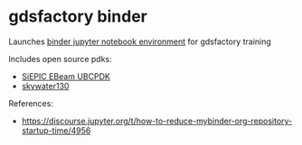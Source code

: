 # gdsfactory binder

Launches [binder jupyter notebook environment](https://mybinder.org/v2/gh/gdsfactory/binder-sandbox/HEAD) for gdsfactory training

Includes open source pdks:

- [SiEPIC EBeam UBCPDK](https://gdsfactory.github.io/ubc/README.html)
- [skywater130](https://gdsfactory.github.io/skywater130/README.html)

References:

- https://discourse.jupyter.org/t/how-to-reduce-mybinder-org-repository-startup-time/4956
